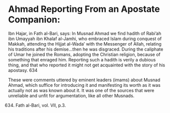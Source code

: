 Ahmad Reporting From an Apostate Companion:
===========================================

Ibn Hajar, in Fath al-Bari, says: In Musnad Ahmad we find hadith of
Rabi’ah ibn Umayyah ibn Khalaf al-Jamhi, who embraced Islam during
conquest of Makkah, attending the Hijjat al-Wada’ with the Messenger of
Allah, relating his traditions after his demise…then he was disgraced.
During the caliphate of Umar he joined the Romans, adopting the
Christian religion, because of something that enraged him. Reporting
such a hadith is verily a dubious thing, and that who reported it might
not get acquainted with the story of his apostasy. <span
id="_anchor_634"></span>634

These were comments uttered by eminent leaders (imams) about Musnad
Ahmad, which suffice for introducing it and manifesting its worth as it
was actually not as was known about it. It was one of the sources that
were unreliable and unfit for argumentation, like all other Musnads.

634. Fath al-Bari, vol. VII, p.3.
